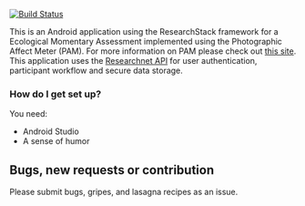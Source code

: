 

[![Build Status](https://travis-ci.org/ICTatRTI/pam-android.svg?branch=master)](https://travis-ci.org/ICTatRTI/pam-android)

This is an Android application using the ResearchStack framework for a Ecological Momentary Assessment implemented using the Photographic Affect Meter (PAM).  For more information on PAM please check out [this site](http://idl.cornell.edu/projects/pam/).  This application uses the [Researchnet API](http://documentation.researchnet.ictedge.org/api/) for user authentication, participant workflow and secure data storage.


### How do I get set up? ###

You need:

* Android Studio
* A sense of humor


Bugs, new requests or contribution
--------------
Please submit bugs, gripes, and lasagna recipes as an issue. 
